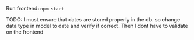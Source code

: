 Run frontend: `npm start`

TODO: I must ensure that dates are stored properly in the db. so change data type in model to date and verify if correct. Then I dont have to validate on the frontend
